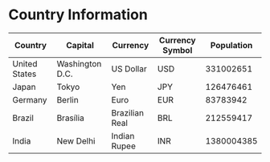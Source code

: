 # Country Information

| **Country**      | **Capital**       | **Currency**      | **Currency Symbol** | **Population**|
|------------------|-------------------|-------------------|---------------------|---------------|
| United States    | Washington D.C.   | US Dollar        | USD                 | 331002651      |
| Japan            | Tokyo             | Yen              | JPY                 | 126476461      |
| Germany          | Berlin            | Euro             | EUR                 | 83783942       |
| Brazil           | Brasília          | Brazilian Real   | BRL                 | 212559417      |
| India            | New Delhi         | Indian Rupee     | INR                 | 1380004385     |
